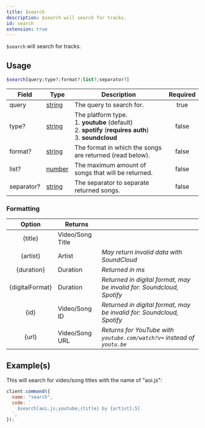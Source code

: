 ```yaml
---
title: $search
description: $search will search for tracks.
id: search
extension: true
---
```


`$search` will search for tracks.

## Usage

```php
$search[query;type?;format?;list?;separator?]
```

| Field      | Type                                                                                              | Description                                                                                                           | Required |
| ---------- | ------------------------------------------------------------------------------------------------- | --------------------------------------------------------------------------------------------------------------------- | :------: |
| query      | [string](https://developer.mozilla.org/en-US/docs/Web/JavaScript/Reference/Global_Objects/String) | The query to search for.                                                                                              |   true   |
| type?      | [string](https://developer.mozilla.org/en-US/docs/Web/JavaScript/Reference/Global_Objects/String) | The platform type. <br /> 1. **youtube** (default) <br /> 2. **spotify** (__requires auth__) <br /> 3. **soundcloud** |  false   |
| format?    | [string](https://developer.mozilla.org/en-US/docs/Web/JavaScript/Reference/Global_Objects/String) | The format in which the songs are returned (read below).                                                              |  false   |
| list?      | [number](https://developer.mozilla.org/en-US/docs/Web/JavaScript/Reference/Global_Objects/Number) | The maximum amount of songs that will be returned.                                                                    |  false   |
| separator? | [string](https://developer.mozilla.org/en-US/docs/Web/JavaScript/Reference/Global_Objects/String) | The separator to separate returned songs.                                                                             |  false   |

### Formatting

|     Option      | Returns          |                                                                         |
| :-------------: | ---------------- | ----------------------------------------------------------------------- |
|     {title}     | Video/Song Title |                                                                         |
|    {artist}     | Artist           | *May return invalid data with SoundCloud*                               |
|   {duration}    | Duration         | *Returned in ms*                                                        |
| {digitalFormat} | Duration         | *Returned in digital format, may be invalid for: Soundcloud, Spotify*   |
|      {id}       | Video/Song ID    | *Returned in digital format, may be invalid for: Soundcloud, Spotify*   |
|      {url}      | Video/Song URL   | *Returns for YouTube with `youtube.com/watch?v=` instead of `youtu.be`* |


## Example(s)

This will search for video/song titles with the name of "aoi.js":

```javascript
client.command({
  name: "search",
  code: `
    $search[aoi.js;youtube;{title} by {artist};5]
  `,
});
```
